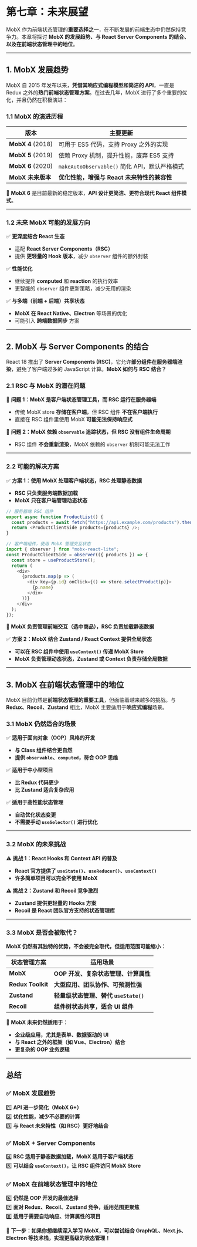 # **第七章：未来展望**

MobX 作为前端状态管理的**重要选择之一**，在不断发展的前端生态中仍然保持竞争力。本章将探讨 **MobX 的发展趋势、与 React Server Components 的结合、以及在前端状态管理中的地位**。

---

## **1. MobX 发展趋势**

MobX 自 2015 年发布以来，**凭借其响应式编程模型和简洁的 API**，一直是 Redux 之外的**热门前端状态管理方案**。在过去几年，MobX 进行了多个重要的优化，并且仍然在积极演进：

### **1.1 MobX 的演进历程**

| **版本** | **主要更新** |
|---------|-------------|
| **MobX 4** (2018) | 可用于 ES5 代码，支持 Proxy 之外的实现 |
| **MobX 5** (2019) | 依赖 Proxy 机制，提升性能，废弃 ES5 支持 |
| **MobX 6** (2020) | `makeAutoObservable()` 简化 API，默认严格模式 |
| **MobX 未来版本** | **优化性能，增强与 React 未来特性的兼容性** |

📌 **MobX 6** 是目前最新的稳定版本，**API 设计更简洁、更符合现代 React 组件模式**。

---

### **1.2 未来 MobX 可能的发展方向**

✅ **更深度结合 React 生态**

- 适配 **React Server Components（RSC）**
- 提供 **更轻量的 Hook 版本**，减少 `observer` 组件的额外封装

✅ **性能优化**

- 继续提升 **computed** 和 **reaction** 的执行效率
- 更智能的 `observer` 组件更新策略，减少无用的渲染

✅ **与多端（前端 + 后端）共享状态**

- **MobX 在 React Native、Electron** 等场景的优化
- 可能引入 **跨端数据同步** 方案

---

## **2. MobX 与 Server Components 的结合**

React 18 推出了 **Server Components (RSC)**，它允许**部分组件在服务器端渲染**，避免了客户端过多的 JavaScript 计算。**MobX 如何与 RSC 结合？**

### **2.1 RSC 与 MobX 的潜在问题**

🚨 **问题 1：MobX 是客户端状态管理工具，而 RSC 运行在服务器端**

- 传统 MobX store **存储在客户端**，但 RSC 组件 **不在客户端执行**
- 直接在 RSC 组件里使用 MobX **可能无法保持响应式**

🚨 **问题 2：MobX 依赖 `observable` 追踪状态，但 RSC 没有组件生命周期**

- RSC 组件 **不会重新渲染**，MobX 依赖的 `observer` 机制可能无法工作

---

### **2.2 可能的解决方案**

✅ **方案 1：使用 MobX 处理客户端状态，RSC 处理静态数据**

- **RSC 只负责服务端数据加载**
- **MobX 只在客户端管理动态状态**

```javascript
// 服务器端 RSC 组件
export async function ProductList() {
  const products = await fetch("https://api.example.com/products").then(res => res.json());
  return <ProductClientSide products={products} />;
}

// 客户端组件，使用 MobX 管理交互状态
import { observer } from "mobx-react-lite";
const ProductClientSide = observer(({ products }) => {
  const store = useProductStore();
  return (
    <div>
      {products.map(p => (
        <div key={p.id} onClick={() => store.selectProduct(p)}>
          {p.name}
        </div>
      ))}
    </div>
  );
});
```

📌 **MobX 负责管理前端交互（选中商品），RSC 负责加载静态数据**

✅ **方案 2：MobX 结合 Zustand / React Context 提供全局状态**

- **可以在 RSC 组件中使用 `useContext()` 传递 MobX Store**
- **MobX 负责管理动态状态，Zustand 或 Context 负责存储全局数据**

---

## **3. MobX 在前端状态管理中的地位**

MobX 目前仍然是**前端状态管理的重要工具**，但面临着越来越多的挑战。与 **Redux、Recoil、Zustand** 相比，MobX 主要适用于**响应式编程**场景。

### **3.1 MobX 仍然适合的场景**

✅ **适用于面向对象（OOP）风格的开发**

- **与 Class 组件结合更自然**
- **提供 `observable`、`computed`，符合 OOP 思维**

✅ **适用于中小型项目**

- **比 Redux 代码更少**
- **比 Zustand 适合复杂应用**

✅ **适用于高性能状态管理**

- **自动优化状态变更**
- **不需要手动 `useSelector()` 进行优化**

---

### **3.2 MobX 的未来挑战**

⚠ **挑战 1：React Hooks 和 Context API 的普及**

- **React 官方提供了 `useState()`、`useReducer()`、`useContext()`**
- **许多简单项目可以完全不使用 MobX**

⚠ **挑战 2：Zustand 和 Recoil 竞争激烈**

- **Zustand 提供更轻量的 Hooks 方案**
- **Recoil 是 React 团队官方支持的状态管理库**

---

### **3.3 MobX 是否会被取代？**

**MobX 仍然有其独特的优势，不会被完全取代，但适用范围可能缩小：**

| **状态管理方案** | **适用场景** |
|----------------|-------------|
| **MobX** | **OOP 开发、复杂状态管理、计算属性** |
| **Redux Toolkit** | **大型应用、团队协作、可预测性强** |
| **Zustand** | **轻量级状态管理、替代 `useState()`** |
| **Recoil** | **组件树状态共享，适合 UI 组件** |

📌 **MobX 未来仍然适用于**：

- **企业级应用，尤其是表单、数据驱动的 UI**
- **与 React 之外的框架（如 Vue、Electron）结合**
- **更复杂的 OOP 业务逻辑**

---

## **总结**

### **✅ MobX 发展趋势**

1️⃣ **API 进一步简化（MobX 6+）**  
2️⃣ **优化性能，减少不必要的计算**  
3️⃣ **与 React 未来特性（如 RSC）更好地结合**  

### **✅ MobX + Server Components**

4️⃣ **RSC 适用于静态数据加载，MobX 适用于客户端状态**  
5️⃣ **可以结合 `useContext()`，让 RSC 组件访问 MobX Store**  

### **✅ MobX 在前端状态管理中的地位**

6️⃣ **仍然是 OOP 开发的最佳选择**  
7️⃣ **面对 Redux、Recoil、Zustand 竞争，适用范围更聚焦**  
8️⃣ **适用于需要自动响应、计算属性的项目**  

🚀 **下一步：如果你想继续深入学习 MobX，可以尝试结合 GraphQL、Next.js、Electron 等技术栈，实现更高级的状态管理！**
